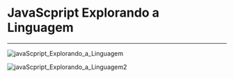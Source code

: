 # <h1>  JavaScpript Explorando a Linguagem
<hr>

![javaScpript_Explorando_a_Linguagem](https://user-images.githubusercontent.com/97696243/183512362-a58205c6-2d73-499e-bf83-442311b9bff3.jpg)

![javaScpript_Explorando_a_Linguagem2](https://user-images.githubusercontent.com/97696243/183512495-9f0b8754-e8d5-4694-8d20-8bedf518746a.jpg)
